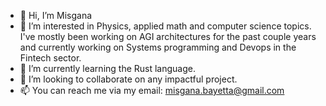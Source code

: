 - 👋 Hi, I’m Misgana
- 👀 I’m interested in Physics, applied math and computer science topics. 
    I've mostly been working on AGI architectures for the past couple years and currently working on Systems programming and Devops in the Fintech sector.
- 🌱 I’m currently learning the Rust language.
- 💞️ I’m looking to collaborate on any impactful project.
- 📫 You can reach me via my email: misgana.bayetta@gmail.com

<!---
misgeatgit/misgeatgit is a ✨ special ✨ repository because its `README.md` (this file) appears on your GitHub profile.
You can click the Preview link to take a look at your changes.
--->
